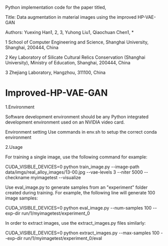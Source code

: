 Python implementation code for the paper titled,

Title: Data augmentation in material images using the improved HP-VAE-GAN

Authors: Yuexing Han1, 2, 3, Yuhong Liu1, Qiaochuan Chen1, *

1 School of Computer Engineering and Science, Shanghai University, Shanghai, 200444, China

2 Key Laboratory of Silicate Cultural Relics Conservation (Shanghai University), Ministry of Education, Shanghai, 200444, China

3 Zhejiang Laboratory, Hangzhou, 311100, China

# Improved-HP-VAE-GAN

1.Environment

Software development environment should be any Python integrated development environment used on an NVIDIA video card.

Environment setting Use commands in env.sh to setup the correct conda environment

2.Usage

For training a single image, use the following command for example:

CUDA_VISIBLE_DEVICES=0 python train_image.py --image-path data/imgs/real_alloy_images/13-00.jpg --vae-levels 3 --niter 5000 --checkname myimagetest --visualize

Use eval_image.py to generate samples from an "experiment" folder created during training. For example, the following line will generate 100 image samples:

CUDA_VISIBLE_DEVICES=0 python eval_image.py --num-samples 100 --exp-dir run/1/myimagetest/experiment_0

In order to extract images, use the extract_images.py files similarly:

CUDA_VISIBLE_DEVICES=0 python extract_images.py --max-samples 100 --exp-dir run/1/myimagetest/experiment_0/eval
